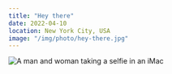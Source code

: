 ```yaml
---
title: "Hey there"
date: 2022-04-10
location: New York City, USA
image: "/img/photo/hey-there.jpg"
---
```


![A man and woman taking a selfie in an iMac](/img/photo/hey-there.jpg)
